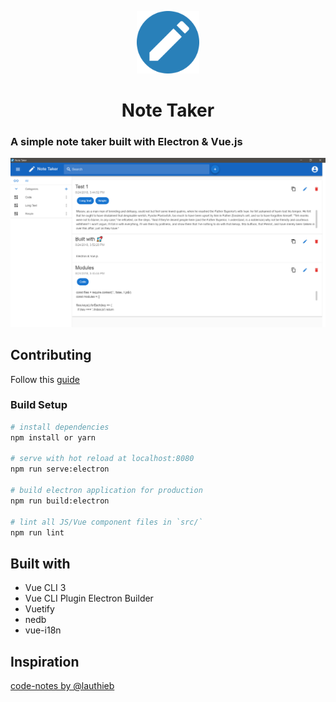 <p align="center"><img src="/build/icons/icon.png" alt="Note Taker" width="100px"/></p>
<h1 align="center">Note Taker</h1>

### A simple note taker built with Electron & Vue.js

![Main](/screenshots/main.png)

## Contributing

Follow this [guide](CONTRIBUTING.md)

### Build Setup

``` bash
# install dependencies
npm install or yarn

# serve with hot reload at localhost:8080
npm run serve:electron 

# build electron application for production
npm run build:electron

# lint all JS/Vue component files in `src/`
npm run lint
```

## Built with

- Vue CLI 3
- Vue CLI Plugin Electron Builder
- Vuetify
- nedb
- vue-i18n

## Inspiration
[code-notes by @lauthieb](https://github.com/lauthieb/code-notes)
